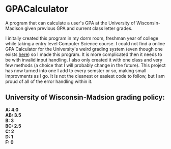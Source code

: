 # GPACalculator
A program that can calculate a user's GPA at the University of Wisconsin-Madison given previous GPA and current class letter grades.

I initally created this program in my dorm room, freshman year of college while taking a entry level Computer Science course. I could not find a online GPA Calculator for the University's weird grading system (even though one exists [here](https://saa.ls.wisc.edu/policies-forms-2/probation/gpa-calculator/)) so I made this program. It is more complicated then it needs to be with invalid input handling. I also only created it with one class and very few methods (a choice that I will probably change in the future). This project has now turned into one I add to every semster or so, making small improvments as I go. It is not the cleanest or easiest code to follow, but I am proud of all of the error handling within it.

## **University of Wisconsin-Madsion grading policy:**  
**A: 4.0**  
**AB: 3.5**  
**B: 3**  
**BC: 2.5**  
**C: 2**  
**D: 1**  
**F: 0**
